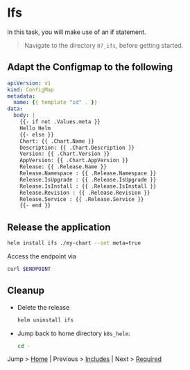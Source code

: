 # Ifs

In this task, you will make use of an if statement.

> Navigate to the directory `07_ifs`, before getting started.

## Adapt the Configmap to the following

```yaml
apiVersion: v1
kind: ConfigMap
metadata:
  name: {{ template "id" . }}
data:
  body: |
    {{- if not .Values.meta }}
    Hello Helm
    {{- else }}
    Chart: {{ .Chart.Name }}
    Description: {{ .Chart.Description }}
    Version: {{ .Chart.Version }}
    AppVersion: {{ .Chart.AppVersion }}
    Release: {{ .Release.Name }}
    Release.Namespace : {{ .Release.Namespace }}
    Release.IsUpgrade : {{ .Release.IsUpgrade }}
    Release.IsInstall : {{ .Release.IsInstall }}
    Release.Revision : {{ .Release.Revision }}
    Release.Service : {{ .Release.Service }}
    {{- end }}
```

## Release the application

```bash
helm install ifs ./my-chart --set meta=true
```

Access the endpoint via 
```bash
curl $ENDPOINT
```

## Cleanup
* Delete the release
  ```bash
  helm uninstall ifs
  ```
* Jump back to home directory `k8s_helm`:
  ```bash
  cd -
  ```

Jump > [Home](../README.md) | Previous > [Includes](../06_includes/README.md) | Next > [Required](../08_required/README.md)